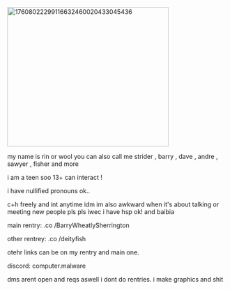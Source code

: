 <img width="370" height="320" alt="17608022299116632460020433045436" src="https://github.com/user-attachments/assets/3dcd0a0c-a92d-4340-8eb2-807f1ceb3428" />

my name is rin or wool you can also call me strider , barry , dave , andre , sawyer , fisher and more

i am a teen soo 13+ can interact !

i have nullified pronouns ok..

c+h freely and int anytime idm im also awkward when it's about talking or meeting new people pls pls iwec i have hsp ok! and baibia

main rentry: .co /BarryWheatlySherrington 

other rentrey: .co /deityfish 

otehr links can be on my rentry and main one. 

discord: computer.malware

dms arent open and reqs aswell i dont do rentries. i make graphics and shit
